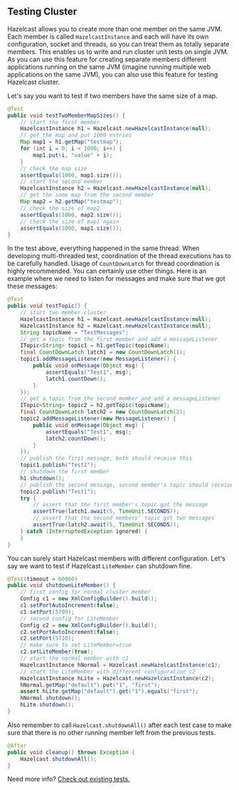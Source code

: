 
## Testing Cluster

Hazelcast allows you to create more than one member on the same JVM. Each member is called `HazelcastInstance` and each will have its own configuration, socket and threads, so you can treat them as totally separate members. This enables us to write and run cluster unit tests on single JVM. As you can use this feature for creating separate members different applications running on the same JVM (imagine running multiple web applications on the same JVM), you can also use this feature for testing Hazelcast cluster.

Let's say you want to test if two members have the same size of a map.

```java
@Test
public void testTwoMemberMapSizes() {
    // start the first member
    HazelcastInstance h1 = Hazelcast.newHazelcastInstance(null);
    // get the map and put 1000 entries
    Map map1 = h1.getMap("testmap");
    for (int i = 0; i < 1000; i++) {
        map1.put(i, "value" + i);
    }
    // check the map size
    assertEquals(1000, map1.size());
    // start the second member
    HazelcastInstance h2 = Hazelcast.newHazelcastInstance(null);
    // get the same map from the second member
    Map map2 = h2.getMap("testmap");
    // check the size of map2
    assertEquals(1000, map2.size());
    // check the size of map1 again
    assertEquals(1000, map1.size());
}
```
In the test above, everything happened in the same thread. When developing multi-threaded test, coordination of the thread executions has to be carefully handled. Usage of `CountDownLatch` for thread coordination is highly recommended. You can certainly use other things. Here is an example where we need to listen for messages and make sure that we got these messages:

```java
@Test
public void testTopic() {
    // start two member cluster
    HazelcastInstance h1 = Hazelcast.newHazelcastInstance(null);
    HazelcastInstance h2 = Hazelcast.newHazelcastInstance(null);
    String topicName = "TestMessages";
    // get a topic from the first member and add a messageListener
    ITopic<String> topic1 = h1.getTopic(topicName);
    final CountDownLatch latch1 = new CountDownLatch(1);
    topic1.addMessageListener(new MessageListener() {
        public void onMessage(Object msg) {
            assertEquals("Test1", msg);
            latch1.countDown();
        }
    });
    // get a topic from the second member and add a messageListener
    ITopic<String> topic2 = h2.getTopic(topicName);
    final CountDownLatch latch2 = new CountDownLatch(2);
    topic2.addMessageListener(new MessageListener() {
        public void onMessage(Object msg) {
            assertEquals("Test1", msg);
            latch2.countDown();
        }
    });
    // publish the first message, both should receive this
    topic1.publish("Test1");
    // shutdown the first member
    h1.shutdown();
    // publish the second message, second member's topic should receive this
    topic2.publish("Test1");
    try {
        // assert that the first member's topic got the message
        assertTrue(latch1.await(5, TimeUnit.SECONDS));
        // assert that the second members' topic got two messages
        assertTrue(latch2.await(5, TimeUnit.SECONDS));
    } catch (InterruptedException ignored) {
    }
}
```
You can surely start Hazelcast members with different configuration. Let's say we want to test if Hazelcast `LiteMember` can shutdown fine.

```java
@Test(timeout = 60000)
public void shutdownLiteMember() {
    // first config for normal cluster member
    Config c1 = new XmlConfigBuilder().build();
    c1.setPortAutoIncrement(false);
    c1.setPort(5709);
    // second config for LiteMember
    Config c2 = new XmlConfigBuilder().build();
    c2.setPortAutoIncrement(false);
    c2.setPort(5710);
    // make sure to set LiteMember=true
    c2.setLiteMember(true);
    // start the normal member with c1
    HazelcastInstance hNormal = Hazelcast.newHazelcastInstance(c1);
    // start the LiteMember with different configuration c2
    HazelcastInstance hLite = Hazelcast.newHazelcastInstance(c2);
    hNormal.getMap("default").put("1", "first");
    assert hLite.getMap("default").get("1").equals("first");
    hNormal.shutdown();
    hLite.shutdown();
}
```
Also remember to call `Hazelcast.shutdownAll()` after each test case to make sure that there is no other running member left from the previous tests.

```java
@After
public void cleanup() throws Exception {
    Hazelcast.shutdownAll();
}
```
Need more info? [Check out existing tests.](https://github.com/hazelcast/hazelcast/tree/master/hazelcast/src/test/java/com/hazelcast/cluster)
